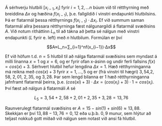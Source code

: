Á sérhverju hlutbili $[x_{i−1},x_i]$ fyrir $i=1,2,…n$ búum við til rétthyrning með breiddina $Δx$ og hæðina $f(x_{i−1})$, þ.e. fallgildið í vinstri endapunkti hlutbilsins. Þá er flatarmál þessa rétthyrnings $f(x_{i−1})⋅Δx_i$. Ef við summum saman flatarmál allra þessara rétthyrninga fæst nálgunargildi á flatarmál svæðisins $A$. Við notum ritháttinn $L_n$ til að tákna að þetta sé nálgun með vinstri endapunkti ($L$ fyrir e. left) með $n$ hlutbilum. Formúlan er því

$$A≈L_n=∑_{i=1}^nf(x_{i−1})⋅Δx$$

Ef við höfum t.d. $n=5$ hlutbil til að nálga flatarmál svæðisins sem myndast á milli línanna $x=1$ og $x=6$, og er fyrir ofan x-ásinn og undir ferli fallsins $f(x)=cos(x)+3$. Sérhvert hlutbil hefur lengdina $Δx=1$. Hæð rétthyrninganna má reikna með $cos(x)+3$ fyrir $x=1,…,5$ og er (frá vinstri til hægri) $3,54$,$2,58$, $2,01$, $2,35$, og $3,28$. Þar sem lengd bilanna er 1 hæð rétthyrninganna jafnframt flatarmál þeirra, þ.e. $(cos(xi)+3)⋅Δx=(cos(x_i)+3)⋅1=cos(x_i)$. Því fæst að nálgun á flatarmáli $A$ sé

$$L_5=3,54+2,58+2,01+2,35+3,28=13,76$$

Raunverulegt flatarmál svæðisins er $A=15−sin(1)+sin(6)≈13,88$. Skekkjan er því $13,88−13,76=0,12$ eða u.þ.b. $0,9%$ munur, sem hlýtur að teljast nokkuð gott miðað við nálgun sem notast við ansi fá hlutbil.